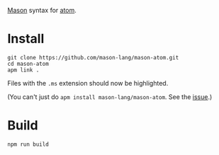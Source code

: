 [Mason](http://mason-lang.org) syntax for [atom](https://atom.io).

Install
===

	git clone https://github.com/mason-lang/mason-atom.git
	cd mason-atom
	apm link .

Files with the `.ms` extension should now be highlighted.

(You can't just do `apm install mason-lang/mason-atom`.
See the [issue](https://github.com/atom/apm/issues/355).)


Build
===

	npm run build
